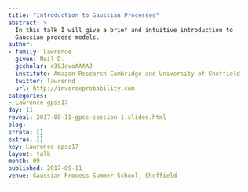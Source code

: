 ```yaml
---
title: "Introduction to Gaussian Processes"
abstract: > 
  In this talk I will give a brief and intuitive introduction to
  Gaussian process models.
author:
- family: Lawrence
  given: Neil D.
  gscholar: r3SJcvoAAAAJ
  institute: Amazon Research Cambridge and University of Sheffield
  twitter: lawrennd
  url: http://inverseprobability.com
categories:
- Lawrence-gpss17
day: 11
reveal: 2017-09-11-gpss-session-1.slides.html
blog:
errata: []
extras: []
key: Lawrence-gpss17
layout: talk
month: 09
published: 2017-09-11
venue: Gaussian Process Summer School, Sheffield
---
```

